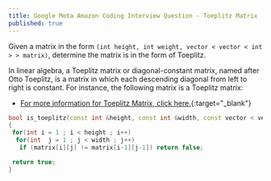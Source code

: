 ```yaml
---
title: Google Meta Amazon Coding Interview Question - Toeplitz Matrix
published: true
---
```


Given a matrix in the form ```(int height, int weight, vector < vector < int > > matrix)```, determine the matrix is in the form of Toeplitz. 

In linear algebra, a Toeplitz matrix or diagonal-constant matrix, named after Otto Toeplitz, is a matrix in which each descending diagonal from left to right is constant. For instance, the following matrix is a Toeplitz matrix: 

* [For more information for Toeplitz Matrix, click here.]([https://amzn.to/3vdVLXd](https://en.wikipedia.org/wiki/Toeplitz_matrix)){:target="_blank"} 

```cpp
bool is_toeplitz(const int &height, const int &width, const vector < vector < int > > &matrix)
{
 for(int i = 1 ; i < height ; i++)
  for(int  j = 1 ; j < width ; j++)
   if (matrix[i][j] != matrix[i-1][j-1]) return false;

 return true;
}
```
